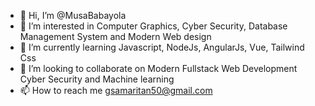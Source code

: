 - 👋 Hi, I’m @MusaBabayola
- 👀 I’m interested in Computer Graphics, Cyber Security, Database Management System and Modern Web design
- 🌱 I’m currently learning Javascript, NodeJs, AngularJs, Vue, Tailwind Css
- 💞️ I’m looking to collaborate on Modern Fullstack Web Development Cyber Security and Machine learning
- 📫 How to reach me gsamaritan50@gmail.com

<!---
MusaBabayola/MusaBabayola is a ✨ special ✨ repository because its `README.md` (this file) appears on your GitHub profile.
You can click the Preview link to take a look at your changes.
--->
